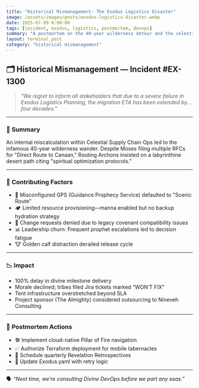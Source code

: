 ```yaml
---
title: "Historical Mismanagement: The Exodus Logistics Disaster"
image: /assets/images/posts/exodus-logistics-disaster.webp
date: 2025-07-09 8:00:00
tags: [incident, exodus, logistics, postmortem, devops]
summary: "A postmortem on the 40-year wilderness detour and the celestial supply chain breakdown."
layout: terminal_post
category: "historical mismanagement"
---
```


## 🗂️ Historical Mismanagement — Incident #EX-1300

> _"We regret to inform all stakeholders that due to a severe failure in Exodus Logistics Planning, the migration ETA has been extended by... four decades."_

---

### 🛑 **Summary**
An internal miscalculation within Celestial Supply Chain Ops led to the infamous 40-year wilderness wander. Despite Moses filing multiple RFCs for "Direct Route to Canaan," Routing Archons insisted on a labyrinthine desert path citing "spiritual optimization protocols."

---

### 📌 **Contributing Factors**
- 🧭 Misconfigured GPS (Guidance Prophecy Service) defaulted to "Scenic Route"
- 🏕️ Limited resource provisioning—manna enabled but no backup hydration strategy
- 🔄 Change requests denied due to legacy covenant compatibility issues
- 📊 Leadership churn: Frequent prophet escalations led to decision fatigue
- 🐮 Golden calf distraction derailed release cycle

---

### 📉 **Impact**
- 100% delay in divine milestone delivery  
- Morale declined; tribes filed Jira tickets marked “WON’T FIX”  
- Tent infrastructure overstretched beyond SLA  
- Project sponsor (The Almighty) considered outsourcing to Nineveh Consulting

---

### 🔧 **Postmortem Actions**
- 🛠️ Implement cloud-native Pillar of Fire navigation  
- ✅ Authorize Terraform deployment for mobile tabernacles  
- 📅 Schedule quarterly Revelation Retrospectives  
- 📑 Update Exodus.yaml with retry logic

---

🗣️ *“Next time, we’re consulting Divine DevOps before we part any seas.”*
